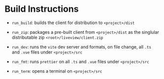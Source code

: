 # Build Instructions

- `run_build`: builds the client for distribution to `<project>/dist`
- `run_zip`: packages a pre-built client from `<project>/dist` as the singlular distributable zip `<root>/liveview/client.zip`

- `run_dev`: runs the `vite` dev server and formats, on file change, all `.ts` and `.vue` files under `<project>/src`
- `run_fmt`: runs `prettier` on all `.ts` and `.vue` files under `<project>/src`
- `run_term`: opens a terminal on `<project>/src`
